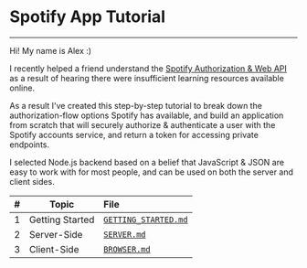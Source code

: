 # Spotify App Tutorial #
____

Hi! My name is Alex :)

I recently helped a friend understand the [Spotify Authorization & Web API](https://developer.spotify.com/web-api/authorization-guide/) as a result of hearing there were insufficient learning resources available online.

As a result I've created this step-by-step tutorial to break down the authorization-flow options Spotify has available, and build an application from scratch that will securely authorize & authenticate a user with the Spotify accounts service, and return a token for accessing private endpoints.

I selected Node.js backend based on a belief that JavaScript & JSON are easy to work with for most people, and can be used on both the server and client sides.



| # | Topic          | File |
|---|----------------|:-----|
| 1 | Getting Started | [`GETTING_STARTED.md`](docs/GETTING_STARTED.md) |
| 2 | Server-Side | [`SERVER.md`](docs/SERVER.md) |
| 3 | Client-Side | [`BROWSER.md`](docs/BROWSER.md) |
